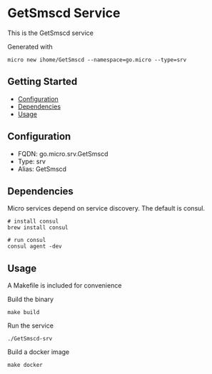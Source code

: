 # GetSmscd Service

This is the GetSmscd service

Generated with

```
micro new ihome/GetSmscd --namespace=go.micro --type=srv
```

## Getting Started

- [Configuration](#configuration)
- [Dependencies](#dependencies)
- [Usage](#usage)

## Configuration

- FQDN: go.micro.srv.GetSmscd
- Type: srv
- Alias: GetSmscd

## Dependencies

Micro services depend on service discovery. The default is consul.

```
# install consul
brew install consul

# run consul
consul agent -dev
```

## Usage

A Makefile is included for convenience

Build the binary

```
make build
```

Run the service
```
./GetSmscd-srv
```

Build a docker image
```
make docker
```